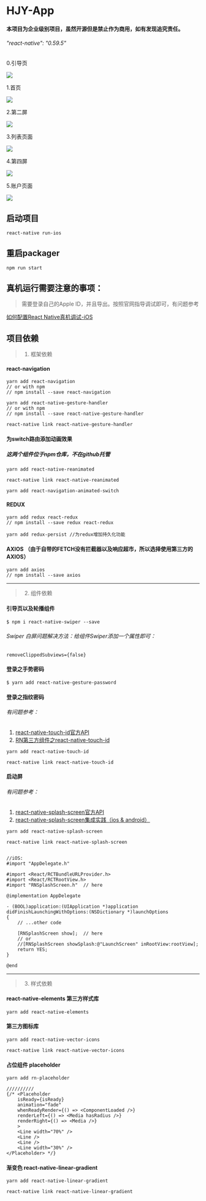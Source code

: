 # HJY-App

#### 本项目为企业级别项目，虽然开源但是禁止作为商用，如有发现追究责任。
###### "react-native": "0.59.5"


<p align="center">
<p>0.引导页</p>
<img src="./src/docs/splash.gif" />

<p>1.首页</p>
<img src="./src/docs/index.gif" />

<p>2.第二屏</p>
<img src="./src/docs/mask.gif" />

<p>3.列表页面</p>
<img src="./src/docs/info.gif" />

<p>4.第四屏</p>
<img src="./src/docs/discovery.gif" />

<p>5.账户页面</p>
<img src="./src/docs/account.gif" />
</p>


## 启动项目
```
react-native run-ios
```

## 重启packager
```
npm run start
```

## 真机运行需要注意的事项：

> 需要登录自己的Apple ID，并且导出。按照官网指导调试即可，有问题参考

[如何配置React Native真机调试-iOS](https://www.cnblogs.com/yingsmirk/p/5224985.html)



## 项目依赖

> 1. 框架依赖

#### react-navigation
```
yarn add react-navigation
// or with npm
// npm install --save react-navigation

yarn add react-native-gesture-handler
// or with npm
// npm install --save react-native-gesture-handler

react-native link react-native-gesture-handler
```

#### 为switch路由添加动画效果

##### 这两个组件位于npm仓库，不在github托管
```
yarn add react-native-reanimated

react-native link react-native-reanimated

yarn add react-navigation-animated-switch
```

#### REDUX
```
yarn add redux react-redux
// npm install --save redux react-redux

yarn add redux-persist //为redux增加持久化功能

```

#### AXIOS （由于自带的FETCH没有拦截器以及响应超市，所以选择使用第三方的AXIOS）
```
yarn add axios
// npm install --save axios

```



***




> 2. 组件依赖

#### 引导页以及轮播组件
```
$ npm i react-native-swiper --save
```

###### Swiper 白屏问题解决方法：给组件Swiper添加一个属性即可：
```
removeClippedSubviews={false}
```

#### 登录之手势密码
```
$ yarn add react-native-gesture-password
```

#### 登录之指纹密码

###### 有问题参考：
1. [react-native-touch-id官方API](https://github.com/naoufal/react-native-touch-id)
2. [RN第三方组件之react-native-touch-id](https://www.jianshu.com/p/a8a8e6dc5a82)

```
yarn add react-native-touch-id

react-native link react-native-touch-id
```

#### 启动屏

###### 有问题参考： 
1. [react-native-splash-screen官方API](https://github.com/crazycodeboy/react-native-splash-screen)
2. [react-native-splash-screen集成实践（ios & android）](https://www.jianshu.com/p/4540ac17dfd4)

```
yarn add react-native-splash-screen

react-native link react-native-splash-screen


//iOS:
#import "AppDelegate.h"

#import <React/RCTBundleURLProvider.h>
#import <React/RCTRootView.h>
#import "RNSplashScreen.h"  // here

@implementation AppDelegate

- (BOOL)application:(UIApplication *)application didFinishLaunchingWithOptions:(NSDictionary *)launchOptions
{
    // ...other code

    [RNSplashScreen show];  // here
    // or
    //[RNSplashScreen showSplash:@"LaunchScreen" inRootView:rootView];
    return YES;
}

@end
```
***





> 3. 样式依赖

#### react-native-elements 第三方样式库
```
yarn add react-native-elements
```

#### 第三方图标库
```
yarn add react-native-vector-icons  

react-native link react-native-vector-icons
```

#### 占位组件 placeholder
```
yarn add rn-placeholder

//////////
{/* <Placeholder
    isReady={isReady}
    animation="fade"
    whenReadyRender={() => <ComponentLoaded />}
    renderLeft={() => <Media hasRadius />}
    renderRight={() => <Media />}
    >
    <Line width="70%" />
    <Line />
    <Line />
    <Line width="30%" />
</Placeholder> */}
```

#### 渐变色 react-native-linear-gradient
```
yarn add react-native-linear-gradient

react-native link react-native-linear-gradient
```


